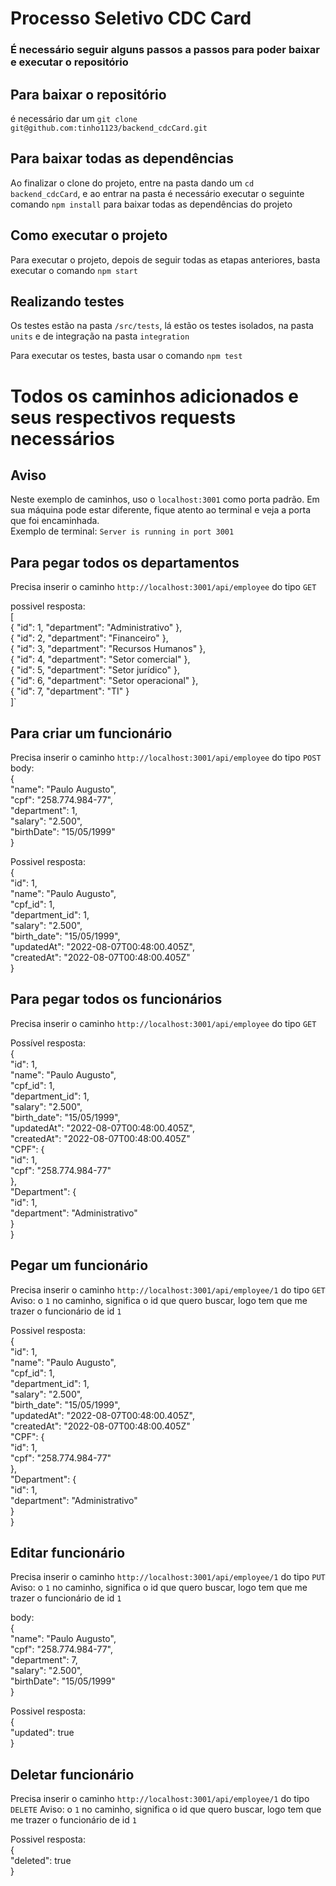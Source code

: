 # Processo Seletivo CDC Card

### É necessário seguir alguns passos a passos para poder baixar e executar o repositório

## Para baixar o repositório

é necessário dar um `git clone git@github.com:tinho1123/backend_cdcCard.git`

## Para baixar todas as dependências

Ao finalizar o clone do projeto, entre na pasta dando um `cd backend_cdcCard`,
e ao entrar na pasta é necessário executar o seguinte comando `npm install` para baixar todas as dependências do projeto

## Como executar o projeto

Para executar o projeto, depois de seguir todas as etapas anteriores, basta executar o comando `npm start`

## Realizando testes

Os testes estão na pasta `/src/tests`, lá estão os testes isolados, na pasta `units` e de integração na pasta `integration`

Para executar os testes, basta usar o comando `npm test`


# Todos os caminhos adicionados e seus respectivos requests necessários

## Aviso
Neste exemplo de caminhos, uso o `localhost:3001` como porta padrão. 
Em sua máquina pode estar diferente, fique atento ao terminal e veja a porta que foi encaminhada.<br/>
Exemplo de terminal: `Server is running in port 3001`

## Para pegar todos os departamentos 

Precisa inserir o caminho `http://localhost:3001/api/employee` do tipo `GET`

possivel resposta: <br/>
[<br/> 
	{
		"id": 1,
		"department": "Administrativo"
	},<br/>
	{
		"id": 2,
		"department": "Financeiro"
	},<br/>
	{
		"id": 3,
		"department": "Recursos Humanos"
	},<br/>
	{
		"id": 4,
		"department": "Setor comercial"
	},<br/>
	{
		"id": 5,
		"department": "Setor jurídico"
	},<br/>
	{
		"id": 6,
		"department": "Setor operacional"
	},<br/>
	{
		"id": 7,
		"department": "TI"
	}<br/>
]`

## Para criar um funcionário

Precisa inserir o caminho `http://localhost:3001/api/employee` do tipo `POST`<br/>
body:<br/>
{<br/>
	"name": "Paulo Augusto",<br/>
	"cpf": "258.774.984-77",<br/>
	"department": 1,<br/>
	"salary": "2.500",<br/>
	"birthDate": "15/05/1999"<br/>
}

Possivel resposta: <br/>
{<br/>
	"id": 1,<br/>
	"name": "Paulo Augusto",<br/>
	"cpf_id": 1,<br/>
	"department_id": 1,<br/>
	"salary": "2.500",<br/>
	"birth_date": "15/05/1999",<br/>
	"updatedAt": "2022-08-07T00:48:00.405Z",<br/>
	"createdAt": "2022-08-07T00:48:00.405Z"<br/>
}

## Para pegar todos os funcionários

Precisa inserir o caminho `http://localhost:3001/api/employee` do tipo `GET`

Possível resposta: <br/>
{<br/>
	"id": 1,<br/>
	"name": "Paulo Augusto",<br/>
	"cpf_id": 1,<br/>
	"department_id": 1,<br/>
	"salary": "2.500",<br/>
	"birth_date": "15/05/1999",<br/>
	"updatedAt": "2022-08-07T00:48:00.405Z",<br/>
	"createdAt": "2022-08-07T00:48:00.405Z"<br/>
  "CPF": {<br/>
			"id": 1,<br/>
			"cpf": "258.774.984-77"<br/>
		},<br/>
		"Department": {<br/>
			"id": 1,<br/>
			"department": "Administrativo"<br/>
		}<br/>
}

## Pegar um funcionário

Precisa inserir o caminho `http://localhost:3001/api/employee/1` do tipo `GET`
Aviso: o `1` no caminho, significa o id que quero buscar, logo tem que me trazer o funcionário de id `1`

Possivel resposta: <br/>
{<br/>
	"id": 1,<br/>
	"name": "Paulo Augusto",<br/>
	"cpf_id": 1,<br/>
	"department_id": 1,<br/>
	"salary": "2.500",<br/>
	"birth_date": "15/05/1999",<br/>
	"updatedAt": "2022-08-07T00:48:00.405Z",<br/>
	"createdAt": "2022-08-07T00:48:00.405Z"<br/>
    "CPF": {<br/>
			"id": 1,<br/>
			"cpf": "258.774.984-77"<br/>
		},<br/>
		"Department": {<br/>
			"id": 1,<br/>
			"department": "Administrativo"<br/>
		}<br/>
}

## Editar funcionário

Precisa inserir o caminho `http://localhost:3001/api/employee/1` do tipo `PUT`
Aviso: o `1` no caminho, significa o id que quero buscar, logo tem que me trazer o funcionário de id `1`

body:<br/>
{<br/>
	"name": "Paulo Augusto",<br/>
	"cpf": "258.774.984-77",<br/>
	"department": 7,<br/>
	"salary": "2.500",<br/>
	"birthDate": "15/05/1999"<br/>
}


Possivel resposta: <br/>
{<br/>
	"updated": true<br/>
}



## Deletar funcionário

Precisa inserir o caminho `http://localhost:3001/api/employee/1` do tipo `DELETE`
Aviso: o `1` no caminho, significa o id que quero buscar, logo tem que me trazer o funcionário de id `1`


Possivel resposta: <br/>
{<br/>
	"deleted": true<br/>
}




